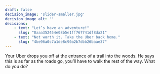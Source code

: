 ```yaml
---
draft: false
decision_image: 'slider-smaller.jpg'
decision_image_alt: ''
decisions:
    - text: "Let’s have an adventure!"
      slug: "8aaa352454e08b5e1ff767741df8da21"
    - text: "Not worth it. Take the Uber back home."
      slug: "4be96a0c7a1de8c90a2b7dbb26baae37"
---
```

Your Uber drops you off at the entrance of a trail into the woods. He says this is as far as the roads go, you’ll have to walk the rest of the way. What do you do?